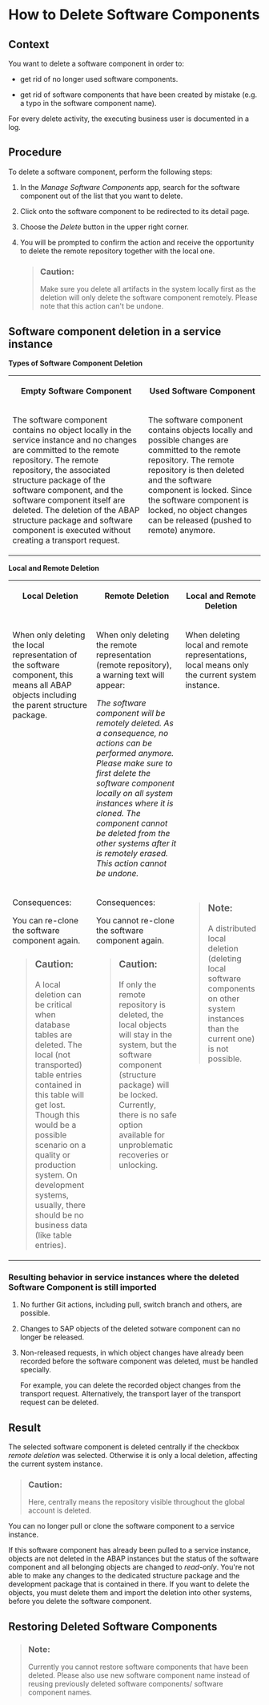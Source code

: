 <!-- loioa982ba36da184788a133df4500b25a08 -->

# How to Delete Software Components



<a name="loioa982ba36da184788a133df4500b25a08__section_j3y_vrj_m3b"/>

## Context

You want to delete a software component in order to:

-   get rid of no longer used software components.

-   get rid of software components that have been created by mistake \(e.g. a typo in the software component name\).


For every delete activity, the executing business user is documented in a log.



<a name="loioa982ba36da184788a133df4500b25a08__section_zzs_dnk_m3b"/>

## Procedure

To delete a software component, perform the following steps:

1.  In the *Manage Software Components* app, search for the software component out of the list that you want to delete.

2.  Click onto the software component to be redirected to its detail page.

3.  Choose the *Delete* button in the upper right corner.

4.  You will be prompted to confirm the action and receive the opportunity to delete the remote repository together with the local one.

    > ### Caution:  
    > Make sure you delete all artifacts in the system locally first as the deletion will only delete the software component remotely. Please note that this action can't be undone.




<a name="loioa982ba36da184788a133df4500b25a08__section_j3z_ffl_vvb"/>

## Software component deletion in a service instance

**Types of Software Component Deletion**


<table>
<tr>
<th valign="top">

Empty Software Component



</th>
<th valign="top">

Used Software Component



</th>
</tr>
<tr>
<td valign="top">

The software component contains no object locally in the service instance and no changes are committed to the remote repository. The remote repository, the associated structure package of the software component, and the software component itself are deleted. The deletion of the ABAP structure package and software component is executed without creating a transport request.



</td>
<td valign="top">

The software component contains objects locally and possible changes are committed to the remote repository. The remote repository is then deleted and the software component is locked. Since the software component is locked, no object changes can be released \(pushed to remote\) anymore.



</td>
</tr>
</table>

**Local and Remote Deletion**


<table>
<tr>
<th valign="top">

Local Deletion



</th>
<th valign="top">

Remote Deletion



</th>
<th valign="top">

Local and Remote Deletion



</th>
</tr>
<tr>
<td valign="top">

When only deleting the local representation of the software component, this means all ABAP objects including the parent structure package.



</td>
<td valign="top">

When only deleting the remote representation \(remote repository\), a warning text will appear:

*The software component will be remotely deleted. As a consequence, no actions can be performed anymore. Please make sure to first delete the software component locally on all system instances where it is cloned. The component cannot be deleted from the other systems after it is remotely erased. This action cannot be undone.*



</td>
<td valign="top">

When deleting local and remote representations, local means only the current system instance.



</td>
</tr>
<tr>
<td valign="top">

Consequences:

You can re-clone the software component again.

> ### Caution:  
> A local deletion can be critical when database tables are deleted. The local \(not transported\) table entries contained in this table will get lost. Though this would be a possible scenario on a quality or production system. On development systems, usually, there should be no business data \(like table entries\).



</td>
<td valign="top">

Consequences:

You cannot re-clone the software component again.

> ### Caution:  
> If only the remote repository is deleted, the local objects will stay in the system, but the software component \(structure package\) will be locked. Currently, there is no safe option available for unproblematic recoveries or unlocking.



</td>
<td valign="top">

> ### Note:  
> A distributed local deletion \(deleting local software components on other system instances than the current one\) is not possible.



</td>
</tr>
</table>



### Resulting behavior in service instances where the deleted Software Component is still imported

1.  No further Git actions, including pull, switch branch and others, are possible.
2.  Changes to SAP objects of the deleted sotware component can no longer be released.
3.  Non-released requests, in which object changes have already been recorded before the software component was deleted, must be handled specially.

    For example, you can delete the recorded object changes from the transport request. Alternatively, the transport layer of the transport request can be deleted.




<a name="loioa982ba36da184788a133df4500b25a08__section_i3q_q23_43b"/>

## Result

The selected software component is deleted centrally if the checkbox *remote deletion* was selected. Otherwise it is only a local deletion, affecting the current system instance.

> ### Caution:  
> Here, centrally means the repository visible throughout the global account is deleted.

You can no longer pull or clone the software component to a service instance.

If this software component has already been pulled to a service instance, objects are not deleted in the ABAP instances but the status of the software component and all belonging objects are changed to *read-only*. You're not able to make any changes to the dedicated structure package and the development package that is contained in there. If you want to delete the objects, you must delete them and import the deletion into other systems, before you delete the software component.



## Restoring Deleted Software Components

> ### Note:  
> Currently you cannot restore software components that have been deleted. Please also use new software component name instead of reusing previously deleted software components/ software component names.


